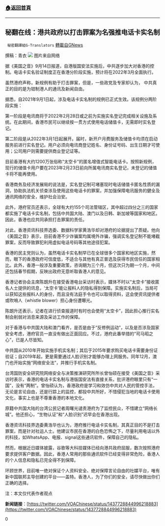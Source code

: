 ###  [:house:返回首頁](https://github.com/ourhimalayas/txt)
---


## 秘翻在线：港共政府以打击罪案为名强推电话卡实名制
` 秘密翻譯組G-Translators` [轉載自GNews](https://gnews.org/zh-hans/1533729/)

撰稿：青衣
![](https://assets.gnews.org/wp-content/uploads/2021/09/图片1-44.png)
图片来自网络

据《美国之音》9月14日报道，自港版国安法实施后，中共逐步加大对香港的控制。电话卡实名验证制度正在香港分阶段实施，预计将在2022年3月全面执行。

虽然港府声称，新规例有助于打击罪案，但是，一些政党及专家却认为， 中共真正的目的是为钳制港人的通讯及新闻自由。

据悉，自2021年9月1日起，涉及电话卡实名制的规例已正式生效。该规例分两阶段实施：

第一阶段是电讯商将于2022年2月28日或之前为实施实名登记完成相关设施及系统。在此期间，香港市民可以继续按一贯方式使用电话储值卡，无需即时实名登记。

第二阶段是从2022年3月1日起展开。届时，新开户月费服务及储值卡均须在启动服务前进行实名登记。用户必须向电讯商登记姓名、身份证号码、出生日期才可使用；公司用户则需要提供商业登记证等。

目前香港有大约1200万张俗称“太空卡”的匿名增值式智能电话卡。按照新规例，现行的储值卡用户要在2023年2月23日前向所属电讯商实名登记，未登记的储值卡将不能再使用。

香港商务及经济发展局的说法是，实名登记制可堵塞现时电话储值卡匿名性质的漏洞，协助执法机关侦查涉及使用这些电话卡的罪案，并加强保障电讯服务的健全及通讯网络的安全，维护社会治安。

此外，港府官员还表示，全球有大约155个司法管辖区，其中超过四分之三的国家都实施了电话卡实名制，包括中共国大陆、澳门以及日韩、新加坡等国家和地区。因此，香港也应共同承担打击罪案的责任。

对此，香港资讯科技界选委、数据科学家黄浩华却对港府的论据提出了质疑。他向《美国之音》表示，目前香港不少诈骗案均属境外诈骗，强调实名登记制不能堵截罪案，反而导致罪犯利用虚拟电话号码等其他途径犯案。

香港的民主党则认为，虽然电话卡实名制早已在全球很多个国家和地区实施，然而，眼下的香港政府可信度低，不适合与其他有真正普选及获得市民信任的国家相比。此外，香港一般涉及重要政策，咨询期为三个月，但这次只为期一个月，中间还包括春节假期，反映出政府无意听取香港人的意见。

香港记者协会主席陈朗升在接受香港电台采访时表示，媒体不时以“太空卡”接收匿名人士提供的讯息，‘太空卡’能让报料人的隐私得到保障。实施实名制后，当局可以获知这些报料人的身份，而且没有法庭手令也可以取得资料，这会使资讯提供者或吹哨人（whistle blower）担心身份遭曝光。

陈朗升还表示，记者在进行侦查报道时有时也会使用“太空卡”，因此担心推行实名制会削弱对消息来源及采访工作的保障。

对于香港与中共国大陆和澳门看齐，是否是由于“反修例运动”，以及是否涉及国家安全考虑，港府官员一直没有做出正面回应。不过，港府此番举措的“司马昭之心”，已是人尽皆知。

中共国从2010年开始实施手机实名制；其后于2015年要求购买电话卡需要身份证验证；自2019年起，更是需要通过人脸识别才能够办理上网服务。同年12月，澳门也开始实施“网络安全法”，并推行手机实名制。

台湾国防安全研究院网络安全与决策推演研究所所长曾怡硕在接受《美国之音》采访时表示，香港的电话卡实名制与港版国安法有直接关系，批评港府眼里只有“一国”，没有“两制”。曾怡硕认为，香港政府是学习和效仿中共对人民的管控手法，无论是言论自由，还是行踪上的监控，都投中共所好，不惜侵犯当地的电话卡使用文化，事实上也是不尊重香港的本地文化。

原籍中共国大陆的台湾公民记者周曙光谴责港府为了监控民众，不惜建立“网络长城”。他还担心，“生物认证”和“人脸识别”迟早会在香港出现。

香港资讯科技界选委黄浩华也认为，港府推行电话卡实名制，其真正目的不是打击罪案，而是针对社运人士。他建议市民在香港的白色恐怖之下，尽量利用电话以外的科技，如WhatsApp、电报、signal这些通讯软件，保障自己的隐私。

然而，根据近日媒体披露，谷歌等大科技媒体已经向港共政府屈服，数次按照港府要求提供客户数据。因此，香港人常用的那些通讯软件已经变得非常危险，香港人的个人信息和隐私已完全得不到保障。

环顾世界，目前唯一绝对保证个人资料安全、绝对保障言论自由的社媒平台，唯有新中国联邦主导创建的平台——盖特。香港人，为了你们的安全，请尽快做出你们正确的选择。

注：本文仅代表作者观点

**新闻链接**：[https://twitter.com/VOAChinese/status/1437728844996218883](https://twitter.com/VOAChinese/status/1437728844996218883)

0
